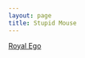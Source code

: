 ```yaml
---
layout: page
title: Stupid Mouse
---
```


<div class="htl">
  <a href="/royalego-stupidmouse">
Royal Ego
  </a>
</div>
